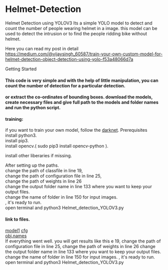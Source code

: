 # Helmet-Detection
Helmet Detection using YOLOV3
Its a simple YOLO model to detect and count the number of people wearing helmet in a image. this model can be used to detect the intrusion or to find the people ridding bike without helmet.

Here you can read my post in detail  https://medium.com/@vijaysingh_60587/train-your-own-custom-model-for-helmet-detection-object-detection-using-yolo-f53a48066d7a

Getting Started
#### This code is very simple and with the help of little manipulation, you can count the number of detection for a particular detection.
#### or extract the co-ordinates of bounding boxes. download the models, create necessary files and give full path to the models and folder names and run the python script.

#### training:  
  if you want to train your own model, follow the [darknet](https://github.com/AlexeyAB/darknet).
Prerequisites  
install python3.  
install pip3.  
install opencv.( sudo pip3 install opencv-python ).  

install other liberaries  if missing.  


After setting up the paths.  
change the path of classfile in line 19,  
change the path of configuration file in line 25,  
change the path of weights in line 26  
change the output folder name in line 133 where you want to keep your output files.  
change the name of folder in line 150 for input images.  
, it's ready to run.  
open terminal and python3 Helmet_detection_YOLOV3.py  

#### link to files.  
[model1](https://drive.google.com/file/d/13OOejC0MKb2aY2hE8zVXGx50aSQuK4Lg/view?usp=sharing)
[cfg](https://drive.google.com/file/d/1GM1eS5PNJTNFPytQsmnv7rgw2nle1bnW/view?usp=sharing)  
[obj.names](https://drive.google.com/file/d/1mvJHjmRCWgi6wxPFaw7ZM5i7aCAWk3J4/view?usp=sharing)  
If everything went well. you will get results like this  e 19,
change the path of configuration file in line 25,
change the path of weights in line 26
change the output folder name in line 133 where you want to keep your output files.
change the name of folder in line 150 for input images.
, it's ready to run.
open terminal and python3 Helmet_detection_YOLOV3.py
